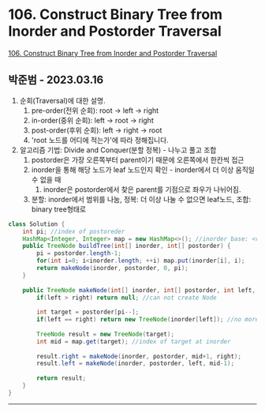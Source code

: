 # 106. Construct Binary Tree from Inorder and Postorder Traversal

[106. Construct Binary Tree from Inorder and Postorder Traversal](https://leetcode.com/problems/construct-binary-tree-from-inorder-and-postorder-traversal/)

## 박준범 - 2023.03.16

1. 순회(Traversal)에 대한 설명.
    1. pre-order(전위 순회): root -> left -> right
    2. in-order(중위 순회): left -> root -> right
    3. post-order(후위 순회): left -> right -> root
    4. 'root 노드를 어디에 적는가'에 따라 정해집니다.
2. 알고리즘 기법: Divide and Conquer(분할 정복) - 나누고 풀고 조합
    1. postorder은 가장 오른쪽부터 parent이기 때문에 오른쪽에서 한칸씩 접근
    2. inorder을 통해 해당 노드가 leaf 노드인지 확인 - inorder에서 더 이상 움직일 수 없을 때
        1. inorder은 postorder에서 찾은 parent를 기점으로 좌우가 나뉘어짐.
    3. 분할: inorder에서 범위를 나눔, 정복: 더 이상 나눌 수 없으면 leaf노드, 조합: binary tree형태로

```java
class Solution {
    int pi; //index of postoreder
    HashMap<Integer, Integer> map = new HashMap<>(); //inorder base: <value, index>
    public TreeNode buildTree(int[] inorder, int[] postorder) {
        pi = postorder.length-1;
        for(int i=0; i<inorder.length; ++i) map.put(inorder[i], i);
        return makeNode(inorder, postorder, 0, pi);
    }
    
    public TreeNode makeNode(int[] inorder, int[] postorder, int left, int right) {
        if(left > right) return null; //can not create Node
        
        int target = postorder[pi--];
        if(left == right) return new TreeNode(inorder[left]); //no more divide
        
        TreeNode result = new TreeNode(target);
        int mid = map.get(target); //index of target at inorder
        
        result.right = makeNode(inorder, postorder, mid+1, right);
        result.left = makeNode(inorder, postorder, left, mid-1);
        
        return result;
    }
}
```

---

